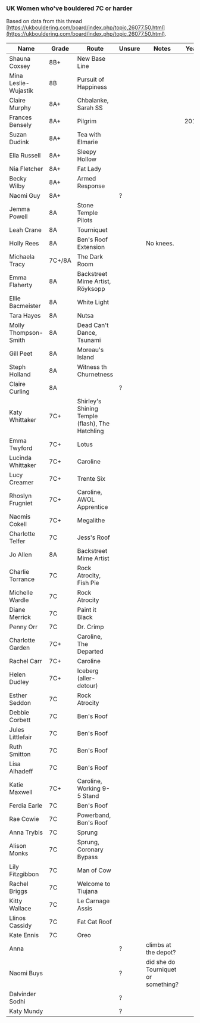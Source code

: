 ### UK Women who've bouldered 7C or harder

Based on data from this thread [https://ukbouldering.com/board/index.php/topic,26077.50.html](https://ukbouldering.com/board/index.php/topic,26077.50.html).

| Name | Grade | Route |Unsure|Notes|Year|
|------|-------|-------|------|-----|----|
|Shauna Coxsey|8B+|New Base Line||||
|Mina Leslie-Wujastik|8B|Pursuit of Happiness||||
|Claire Murphy|8A+|Chbalanke, Sarah SS||||
|Frances Bensely|8A+|Pilgrim|||2018|
|Suzan Dudink|8A+|Tea with Elmarie||||
|Ella Russell|8A+|Sleepy Hollow||||
|Nia Fletcher|8A+|Fat Lady||||
|Becky Wilby|8A+|Armed Response||||
|Naomi Guy|8A+||?|||
|Jemma Powell|8A|Stone Temple Pilots||||
|Leah Crane|8A|Tourniquet||||
|Holly Rees|8A|Ben's Roof Extension||No knees.||
|Michaela Tracy|7C+/8A|The Dark Room||||
|Emma Flaherty|8A|Backstreet Mime Artist, Röyksopp||||
|Ellie Bacmeister|8A|White Light||||
|Tara Hayes|8A|Nutsa||||
|Molly Thompson-Smith|8A|Dead Can't Dance, Tsunami||||
|Gill Peet|8A|Moreau's Island||||
|Steph Holland|8A|Witness th Churnetness||||
|Claire Curling|8A||?|||
|Katy Whittaker|7C+|Shirley's Shining Temple (flash), The Hatchling||||
|Emma Twyford|7C+|Lotus||||
|Lucinda Whittaker|7C+|Caroline||||
|Lucy Creamer|7C+|Trente Six||||
|Rhoslyn Frugniet|7C+|Caroline, AWOL Apprentice||||
|Naomis Cokell|7C+|Megalithe||||
|Charlotte Telfer|7C|Jess's Roof ||||
|Jo Allen|8A|Backstreet Mime Artist||||
|Charlie Torrance|7C|Rock Atrocity, Fish Pie||||
|Michelle Wardle|7C|Rock Atrocity||||
|Diane Merrick|7C|Paint it Black||||
|Penny Orr|7C|Dr. Crimp||||
|Charlotte Garden|7C+|Caroline, The Departed||||
|Rachel Carr|7C+|Caroline||||
|Helen Dudley|7C+| Iceberg (aller-detour)||||
|Esther Seddon|7C|Rock Atrocity||||
|Debbie Corbett|7C|Ben's Roof||||
|Jules Littlefair|7C|Ben's Roof||||
|Ruth Smitton|7C|Ben's Roof||||
|Lisa Alhadeff|7C|Ben's Roof||||
|Katie Maxwell|7C+|Caroline, Working 9-5 Stand||||
|Ferdia Earle|7C|Ben's Roof||||
|Rae Cowie|7C|Powerband, Ben's Roof||||
|Anna Trybis|7C|Sprung||||
|Alison Monks|7C|Sprung, Coronary Bypass||||
|Lily Fitzgibbon|7C|Man of Cow||||
|Rachel Briggs|7C|Welcome to Tiujana||||
|Kitty Wallace|7C|Le Carnage Assis||||
|Llinos Cassidy|7C|Fat Cat Roof||||
|Kate Ennis|7C|Oreo||||
|Anna|||?|climbs at the depot?||
|Naomi Buys|||?|did she do Tourniquet or something?||
|Dalvinder Sodhi|||?||||
|Katy Mundy|||?|||